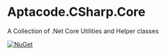 # Aptacode.CSharp.Core
A Collection of .Net Core Utilities and Helper classes

 [![NuGet](https://img.shields.io/nuget/v/Aptacode.CSharp.Core.svg?style=flat)](https://www.nuget.org/packages/Aptacode.CSharp.Core/)
